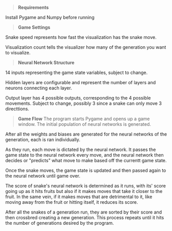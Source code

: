 > **Requirements**

Install Pygame and Numpy before running

> **Game Settings**

Snake speed represents how fast the visualization has the snake move.

Visualization count tells the visualizer how many of the generation you want to visualize.

> **Neural Network Structure**

14 inputs representing the game state variables, subject to change.

Hidden layers are configurable and represent the number of layers and neurons connecting each layer.

Output layer has 4 possible outputs, corresponding to the 4 possible movements. Subject to change, possibly 3 since a snake can only move 3 directtions.

> **Game Flow**
The program starts Pygame and opens up a game window. The initial population of neural networks is generated.

After all the weights and biases are generated for the neural networks of the generation, each is ran individually.

As they run, each move is dictated by the neural network. It passes the game state to the neural network every move, and the neural network then decides or "predicts" what move to make based off the currentt game state. 

Once the snake moves, the game state is updated and then passed again to the neural network until game over. 

The score of snake's neural network is determined as it runs, with its' score going up as it hits fruits but also if it makes moves that take it closer to the fruit. In the same vein, if it makes moves that are detrimental to it, like moving away from the fruit or hitting itself, it reduces its score. 

After all the snakes of a generation run, they are sorted by their score and then crossbred creating a new generation. This process repeats until it hits the number of generations desired by the program. 
